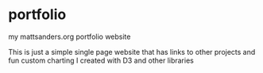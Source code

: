 # portfolio
my mattsanders.org portfolio website

This is just a simple single page website that has links to other projects and fun custom charting I created with D3 and other libraries
